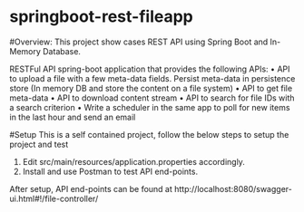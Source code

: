 # springboot-rest-fileapp

#Overview: 
This project show cases REST API using Spring Boot and In-Memory Database.

RESTFul API spring-boot application that provides the following APIs:
• API to upload a file with a few meta-data fields. Persist meta-data in persistence store (In memory DB and store the content on a file system)
• API to get file meta-data
• API to download content stream
• API to search for file IDs with a search criterion
• Write a scheduler in the same app to poll for new items in the last hour and send an email

#Setup 
This is a self contained project, follow the below steps to setup the project and test

1. Edit src/main/resources/application.properties accordingly. 
2. Install and use Postman to test API end-points. 

After setup, API end-points can be found at
http://localhost:8080/swagger-ui.html#!/file-controller/
